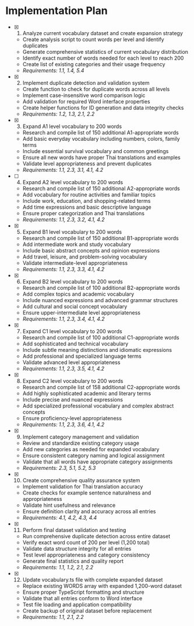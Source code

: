 # Implementation Plan

- [x] 1. Analyze current vocabulary dataset and create expansion strategy
  - Create analysis script to count words per level and identify duplicates
  - Generate comprehensive statistics of current vocabulary distribution
  - Identify exact number of words needed for each level to reach 200
  - Create list of existing categories and their usage frequency
  - _Requirements: 1.1, 1.4, 5.4_

- [x] 2. Implement duplicate detection and validation system
  - Create function to check for duplicate words across all levels
  - Implement case-insensitive word comparison logic
  - Add validation for required Word interface properties
  - Create helper functions for ID generation and data integrity checks
  - _Requirements: 1.2, 1.3, 2.1, 2.2_

- [x] 3. Expand A1 level vocabulary to 200 words
  - Research and compile list of 150 additional A1-appropriate words
  - Add basic everyday vocabulary including numbers, colors, family terms
  - Include essential survival vocabulary and common greetings
  - Ensure all new words have proper Thai translations and examples
  - Validate level appropriateness and prevent duplicates
  - _Requirements: 1.1, 2.3, 3.1, 4.1, 4.2_

- [ ] 4. Expand A2 level vocabulary to 200 words
  - Research and compile list of 150 additional A2-appropriate words
  - Add vocabulary for routine activities and familiar topics
  - Include work, education, and shopping-related terms
  - Add time expressions and basic descriptive language
  - Ensure proper categorization and Thai translations
  - _Requirements: 1.1, 2.3, 3.2, 4.1, 4.2_

- [x] 5. Expand B1 level vocabulary to 200 words
  - Research and compile list of 150 additional B1-appropriate words
  - Add intermediate work and study vocabulary
  - Include basic abstract concepts and opinion expressions
  - Add travel, leisure, and problem-solving vocabulary
  - Validate intermediate-level appropriateness
  - _Requirements: 1.1, 2.3, 3.3, 4.1, 4.2_

- [x] 6. Expand B2 level vocabulary to 200 words
  - Research and compile list of 100 additional B2-appropriate words
  - Add complex topics and academic vocabulary
  - Include nuanced expressions and advanced grammar structures
  - Add cultural and social concept vocabulary
  - Ensure upper-intermediate level appropriateness
  - _Requirements: 1.1, 2.3, 3.4, 4.1, 4.2_

- [x] 7. Expand C1 level vocabulary to 200 words
  - Research and compile list of 100 additional C1-appropriate words
  - Add sophisticated and technical vocabulary
  - Include subtle meaning distinctions and idiomatic expressions
  - Add professional and specialized language terms
  - Validate advanced level appropriateness
  - _Requirements: 1.1, 2.3, 3.5, 4.1, 4.2_

- [x] 8. Expand C2 level vocabulary to 200 words
  - Research and compile list of 158 additional C2-appropriate words
  - Add highly sophisticated academic and literary terms
  - Include precise and nuanced expressions
  - Add specialized professional vocabulary and complex abstract concepts
  - Ensure proficiency-level appropriateness
  - _Requirements: 1.1, 2.3, 3.6, 4.1, 4.2_

- [x] 9. Implement category management and validation
  - Review and standardize existing category usage
  - Add new categories as needed for expanded vocabulary
  - Ensure consistent category naming and logical assignment
  - Validate that all words have appropriate category assignments
  - _Requirements: 2.3, 5.1, 5.2, 5.3_

- [x] 10. Create comprehensive quality assurance system
  - Implement validation for Thai translation accuracy
  - Create checks for example sentence naturalness and appropriateness
  - Validate hint usefulness and relevance
  - Ensure definition clarity and accuracy across all entries
  - _Requirements: 4.1, 4.2, 4.3, 4.4_

- [x] 11. Perform final dataset validation and testing
  - Run comprehensive duplicate detection across entire dataset
  - Verify exact word count of 200 per level (1,200 total)
  - Validate data structure integrity for all entries
  - Test level appropriateness and category consistency
  - Generate final statistics and quality report
  - _Requirements: 1.1, 1.2, 2.1, 2.2_

- [x] 12. Update vocabulary.ts file with complete expanded dataset
  - Replace existing WORDS array with expanded 1,200-word dataset
  - Ensure proper TypeScript formatting and structure
  - Validate that all entries conform to Word interface
  - Test file loading and application compatibility
  - Create backup of original dataset before replacement
  - _Requirements: 1.1, 2.1, 2.2_